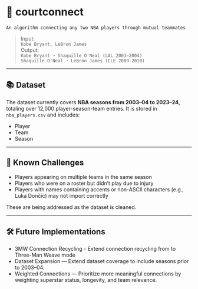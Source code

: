 # 🏀 courtconnect 
    An algorithm connecting any two NBA players through mutual teammates
  
> Input:  
> `Kobe Bryant, LeBron James`  
> Output:   
> `Kobe Bryant ➝ Shaquille O'Neal (LAL 2003–2004)`   
> `Shaquille O'Neal ➝ LeBron James (CLE 2009-2010)`

---

## 📚 Dataset

The dataset currently covers **NBA seasons from 2003–04 to 2023–24**, totaling over 12,000 player-season-team entries. It is stored in `nba_players.csv` and includes:
- Player 
- Team
- Season

---

## 🚧 Known Challenges

- Players appearing on multiple teams in the same season
- Players who were on a roster but didn’t play due to injury
- Players with names containing accents or non-ASCII characters (e.g., Luka Dončić) may not import correctly

These are being addressed as the dataset is cleaned.


---

## 🛠️ Future Implementations

- 3MW Connection Recycling - Extend connection recycling from to Three-Man Weave mode
- Dataset Expansion — Extend dataset coverage to include seasons prior to 2003–04.
- Weighted Connections — Prioritize more meaningful connections by weighting superstar status, longevity, and team relevance.